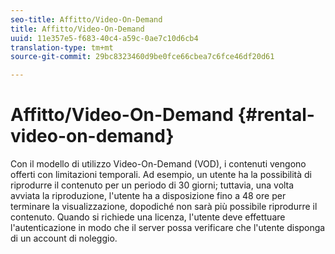 ```yaml
---
seo-title: Affitto/Video-On-Demand
title: Affitto/Video-On-Demand
uuid: 11e357e5-f683-40c4-a59c-0ae7c10d6cb4
translation-type: tm+mt
source-git-commit: 29bc8323460d9be0fce66cbea7c6fce46df20d61

---
```



# Affitto/Video-On-Demand {#rental-video-on-demand}

Con il modello di utilizzo Video-On-Demand (VOD), i contenuti vengono offerti con limitazioni temporali. Ad esempio, un utente ha la possibilità di riprodurre il contenuto per un periodo di 30 giorni; tuttavia, una volta avviata la riproduzione, l&#39;utente ha a disposizione fino a 48 ore per terminare la visualizzazione, dopodiché non sarà più possibile riprodurre il contenuto. Quando si richiede una licenza, l&#39;utente deve effettuare l&#39;autenticazione in modo che il server possa verificare che l&#39;utente disponga di un account di noleggio.
